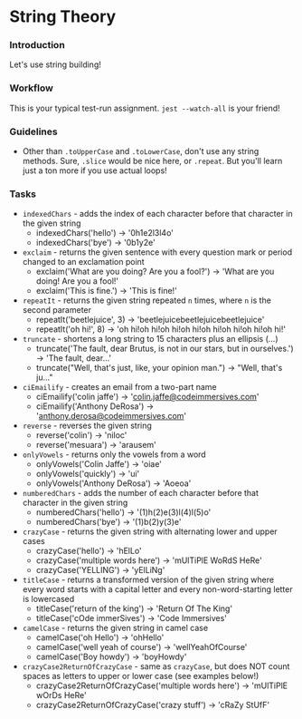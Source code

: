 # String Theory

### Introduction

Let's use string building!


### Workflow

This is your typical test-run assignment. `jest --watch-all` is your friend!


### Guidelines

* Other than `.toUpperCase` and `.toLowerCase`, don't use any string methods. Sure, `.slice` would be nice here, or `.repeat`. But you'll learn just a ton more if you use actual loops!


### Tasks

* `indexedChars` - adds the index of each character before that character in the given string
  * indexedChars('hello') -> '0h1e2l3l4o'
  * indexedChars('bye') -> '0b1y2e'
* `exclaim` - returns the given sentence with every question mark or period changed to an exclamation point
  * exclaim('What are you doing? Are you a fool?') -> 'What are you doing! Are you a fool!'
  * exclaim('This is fine.') -> 'This is fine!'
* `repeatIt` - returns the given string repeated `n` times, where `n` is the second parameter
  * repeatIt('beetlejuice', 3) -> 'beetlejuicebeetlejuicebeetlejuice'
  * repeatIt('oh hi!', 8) -> 'oh hi!oh hi!oh hi!oh hi!oh hi!oh hi!oh hi!oh hi!'
* `truncate` - shortens a long string to 15 characters plus an ellipsis (...)
  * truncate('The fault, dear Brutus, is not in our stars, but in ourselves.') -> 'The fault, dear...'
  * truncate("Well, that's just, like, your opinion man.") -> "Well, that's ju..."
* `ciEmailify` - creates an email from a two-part name
  * ciEmailify('colin jaffe') -> 'colin.jaffe@codeimmersives.com'
  * ciEmailify('Anthony DeRosa') -> 'anthony.derosa@codeimmersives.com'
* `reverse` - reverses the given string
  * reverse('colin') -> 'niloc'
  * reverse('mesuara') -> 'arausem'
* `onlyVowels` - returns only the vowels from a word
  * onlyVowels('Colin Jaffe') -> 'oiae'
  * onlyVowels('quickly') -> 'ui'
  * onlyVowels('Anthony DeRosa') -> 'Aoeoa'
* `numberedChars` - adds the number of each character before that character in the given string
  * numberedChars('hello') -> '(1)h(2)e(3)l(4)l(5)o'
  * numberedChars('bye') -> '(1)b(2)y(3)e'
* `crazyCase` - returns the given string with alternating lower and upper cases
  * crazyCase('hello') -> 'hElLo'
  * crazyCase('multiple words here') -> 'mUlTiPlE WoRdS HeRe'
  * crazyCase('YELLING') -> 'yElLiNg'
* `titleCase` - returns a transformed version of the given string where every word starts with a capital letter and every non-word-starting letter is lowercased
  * titleCase('return of the king') -> 'Return Of The King'
  * titleCase('cOde immerSives') -> 'Code Immersives'
* `camelCase` - returns the given string in camel case
  * camelCase('oh Hello') -> 'ohHello'
  * camelCase('well yeah of course') -> 'wellYeahOfCourse'
  * camelCase('Boy howdy') -> 'boyHowdy'
* `crazyCase2ReturnOfCrazyCase` - same as `crazyCase`, but does NOT count spaces as letters to upper or lower case (see examples below!)
  * crazyCase2ReturnOfCrazyCase('multiple words here') -> 'mUlTiPlE wOrDs HeRe'
  * crazyCase2ReturnOfCrazyCase('crazy stuff') -> 'cRaZy StUfF'
